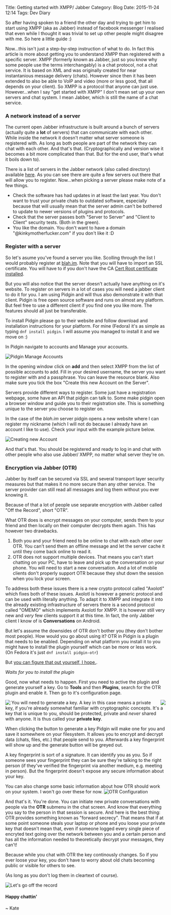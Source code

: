 Title: Getting started with XMPP/ Jabber
Category: Blog
Date: 2015-11-24 12:14
Tags: Dev Diary

So after having spoken to a friend the other day and trying to get him to start using XMPP (aka as Jabber) instead of facebook messenger I realised that even while I thought it was trivial to set up other people might disagree with me. So here a little guide :)

Now...this isn't just a step-by-step instruction of what to do. In fact this article is more about getting you to understand XMPP than registered with a specific server. XMPP (formerly known as Jabber, just so you know why some people use the terms interchangably) is a chat protocol, not a chat service. It is based on XML and was originally created for near instantanious message delivery (chats). However since then it has been extended to also be able to VoIP and video (more or less good, that all depends on your client).
So XMPP is a protocol that anyone can just use. However...when I say "get started with XMPP" I don't mean set up your own servers and chat system. I mean Jabber, which is still the name of a chat service.


### A network instead of a server

The current open Jabber infrastructure is built around a bunch of servers (actually quite a **lot** of servers) that can communicate with each other. While inside the network it doesn't matter what server someone is registered with. As long as both people are part of the network they can chat with each other. And that's that. (Cryptographically and version wise it becomes a bit more complicated than that. But for the end user, that's what it boils down to).

There is a list of servers in the Jabber network (also called directory) available [here](https://xmpp.net/directory.php). As you can see there are quite a few servers out there that will allow you to register. Now...when picking a server please make note of a few things.

  - Check the software has had updates in at least the last year. You don't want to trust your private chats to outdated software, especially because that will usually mean that the server admin can't be bothered to update to newer versions of plugins and protocols.
  - Check that the server passes both "Server to Server" and "Client to Client" security tests. (Both in the green).
  - You like the domain. You don't want to have a domain "@kinkymotherfucker.com" if you don't like it :D


### Register with a server

So let's asume you've found a server you like. Scolling through the list I would probably register at [blah.im](https://blah.im). Note that you will have to import an SSL certificate. You will have to if you don't have the CA [Cert Root certificate installed](https://www.google.com/search?q=What+is+CA+Cert&ie=utf-8&oe=utf-8#q=What+is+CACert).

But you will also notice that the server doesn't actually have anything on it's website. To register on servers in a lot of cases you will need a jabber client to do it for you. I am using Pidgin and will thus also demonstrate it with that client. Pidgin is free open source software and runs on almost any platform. But feel free to use a different client if you find one you like more. The features should all just be transferable.

To install Pidgin please go to their website and follow download and installation instructions for your platform. For mine (Fedora) it's as simple as typing `dnf install pidgin`. I will assume you managed to install it and we 
move on :)

In Pidgin navigate to accounts and Manage your accounts.

![Pidgin Manage Accounts](/images/jabber/pidgin1.png  "Manage accounts")

In the opening window click on **add** and then select XMPP from the list of possible accounts to add.
Fill in your desired username, the server you want to register with and a passphrase. You can leave the resource blank. Also make sure you tick the box "Create this new Account on the Server".

Servers provide different ways to register. Some just have a registration webpage, some have an API that pidgin can talk to. Some make pidgin open a browser window and guide you to their registration site. This is something unique to the server you choose to register on.

In the case of the *blah.im* server pidgin opens a new website where I can register my nickname (which I will not do because I already have an account I like to use). Check your input with the example picture below.

![Creating new Account](/images/jabber/pidgin2.png "Create new account")

And that's that. You should be registered and ready to log in and chat with other people who also use Jabber/ XMPP, no matter what server they're on.


### Encryption via Jabber (OTR)

Jabber by itself can be secured via SSL and several transport layer security measures but that makes it no more secure than any other service. The server provider can still read all messages and log them without you ever knowing it.

Because of that a lot of people use separate encryption with Jabber called "Off the Record", short "OTR".

What OTR does is encrypt messages on your computer, sends them to your friend and then locally on their computer decrypts them again. This has however two drawbacks.

  1. Both you and your friend need to be online to chat with each other over OTR. You can't send them an offline message and let the server cache it until they come back online to read it.
  2. OTR does not support multiple devices. That means you can't start chatting on your PC, have to leave and pick up the conversation on your phone. You will need to start a new conversation. And a lot of mobile clients don't properly support OTR because they shut down the session when you lock your screen.

To address both these issues there is a new crypto protocol called "Axolotl" which fixes both of these issues. Axolotl is however a generic protocol and can be used with literally anything. To adapt it to XMPP and integrate it into the already existing infrastructure of servers there is a second protocol called "OMEMO" which implements Axolotl for XMPP. It is however still very new and *very* few clients support it at this time. In fact, the only Jabber client I know of is **Conversations** on Android.

But let's assume the downsides of OTR don't bother you (they don't bother most people). How would you go about using it? OTR in Pidgin is a plugin that needs to be enabled. Depending on what platform you install it to you might have to install the plugin yourself which can be more or less work. (On Fedora it's just `dnf install pidgin-otr`)

But [you can figure that out yourself, I hope.](http://lmgtfy.com/?q=Install+Pidgin+OTR+plugin).

*Waits for you to install the plugin*

Good, now what needs to happen. First you need to active the plugin and generate yourself a key. Go to **Tools** and then **Plugins**, search for the OTR plugin and enable it. Then go to it's configuration page.

<img class="dual" src="/images/jabber/pidgin3.png" align="left"><img class="dual" src="/images/jabber/pidgin4.png" align="right">

You will need to generate a key. A key in this case means a private key, if you're already somewhat familiar with cryptographic concepts. It's a key that is unique to you, should be protected, private and *never* shared with anyone. It is thus called your **private key**.

When clicking the button to generate a key Pidgin will make one for you and save it somewhere on your filesystem. It allows you to encrypt and decrypt data (chats, files, etc.) that people send to you.
Afterwards a key fingerprint will show up and the generate button will be greyed out.

A key fingerprint is sort of a signature. It can identify you as you. So if someone sees your fingerprint they can be sure they're talking to the right person (if they've verified the fingerprint via another medium, e.g. meeting in person). But the fingerprint doesn't expose any secure information about your key.

You can also change some basic information about how OTR should work on your system. I won't go over these for now.
![OTR Configuration](/images/jabber/pidgin5.png "OTR Config") 

And that's it. You're done. You can initiate new private conversations with people via the **OTR** submenu in the chat screen. And know that everything you say to the person in that session is secure. And here is the best thing: OTR provides something known as "forward secrecy". That means that if at some point someone steals your laptop or phone and you loose your private key that doesn't mean that, even if someone logged every single piece of encryted text going over the network between you and a certain person and has all the information needed to theoretically decrypt your messages, they can't!

Because while you chat with OTR the key continously changes. So if you ever loose your key, you don't have to worry about old chats becoming public or visible for others to see.

(As long as you don't log them in cleartext of course).

![Let's go off the record](/images/jabber/pidgin6.png "Let's go OTR") 

#### Happy chattin'

~ Kate
